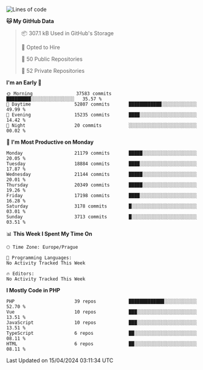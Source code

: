 <!--START_SECTION:waka-->
![Lines of code](https://img.shields.io/badge/From%20Hello%20World%20I%27ve%20Written-32.7%20million%20lines%20of%20code-blue)

**🐱 My GitHub Data** 

> 📦 307.1 kB Used in GitHub's Storage 
 > 
> 💼 Opted to Hire
 > 
> 📜 50 Public Repositories 
 > 
> 🔑 52 Private Repositories 
 > 
**I'm an Early 🐤** 

```text
🌞 Morning                37583 commits       █████████░░░░░░░░░░░░░░░░   35.57 % 
🌆 Daytime                52807 commits       ████████████░░░░░░░░░░░░░   49.99 % 
🌃 Evening                15235 commits       ████░░░░░░░░░░░░░░░░░░░░░   14.42 % 
🌙 Night                  20 commits          ░░░░░░░░░░░░░░░░░░░░░░░░░   00.02 % 
```
📅 **I'm Most Productive on Monday** 

```text
Monday                   21179 commits       █████░░░░░░░░░░░░░░░░░░░░   20.05 % 
Tuesday                  18884 commits       ████░░░░░░░░░░░░░░░░░░░░░   17.87 % 
Wednesday                21144 commits       █████░░░░░░░░░░░░░░░░░░░░   20.01 % 
Thursday                 20349 commits       █████░░░░░░░░░░░░░░░░░░░░   19.26 % 
Friday                   17198 commits       ████░░░░░░░░░░░░░░░░░░░░░   16.28 % 
Saturday                 3178 commits        █░░░░░░░░░░░░░░░░░░░░░░░░   03.01 % 
Sunday                   3713 commits        █░░░░░░░░░░░░░░░░░░░░░░░░   03.51 % 
```


📊 **This Week I Spent My Time On** 

```text
🕑︎ Time Zone: Europe/Prague

💬 Programming Languages: 
No Activity Tracked This Week

🔥 Editors: 
No Activity Tracked This Week
```

**I Mostly Code in PHP** 

```text
PHP                      39 repos            █████████████░░░░░░░░░░░░   52.70 % 
Vue                      10 repos            ███░░░░░░░░░░░░░░░░░░░░░░   13.51 % 
JavaScript               10 repos            ███░░░░░░░░░░░░░░░░░░░░░░   13.51 % 
TypeScript               6 repos             ██░░░░░░░░░░░░░░░░░░░░░░░   08.11 % 
HTML                     6 repos             ██░░░░░░░░░░░░░░░░░░░░░░░   08.11 % 
```




 Last Updated on 15/04/2024 03:11:34 UTC
<!--END_SECTION:waka-->
<!--
**AlexKratky/AlexKratky** is a ✨ _special_ ✨ repository because its `README.md` (this file) appears on your GitHub profile.

Here are some ideas to get you started:

- 🔭 I’m currently working on ...
- 🌱 I’m currently learning ...
- 👯 I’m looking to collaborate on ...
- 🤔 I’m looking for help with ...
- 💬 Ask me about ...
- 📫 How to reach me: ...
- 😄 Pronouns: ...
- ⚡ Fun fact: ...
-->
